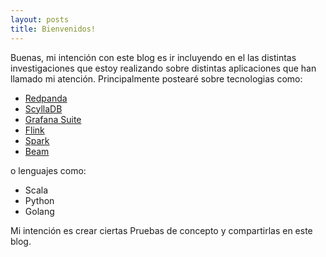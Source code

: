 ```yaml
---
layout: posts
title: Bienvenidos!
---
```


Buenas, mi intención con este blog es ir incluyendo en el las distintas investigaciones que estoy realizando sobre distintas aplicaciones que han llamado mi atención.
Principalmente postearé sobre tecnologias como:

-  [Redpanda](https://redpanda.com/)
-  [ScyllaDB](https://www.scylladb.com/)
-  [Grafana Suite](https://grafana.com/) 
-  [Flink](https://flink.apache.org/)
-  [Spark](https://spark.apache.org/)
-  [Beam](https://beam.apache.org/)

o lenguajes como:

- Scala
- Python
- Golang

Mi intención es crear ciertas Pruebas de concepto y compartirlas en este blog.
